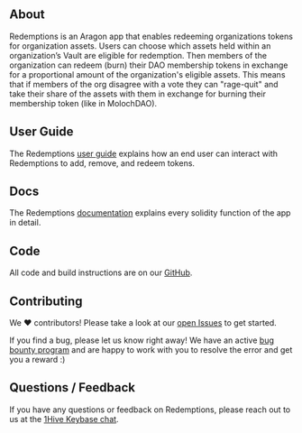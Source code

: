 <br />

## About

Redemptions is an Aragon app that enables redeeming organizations tokens for organization assets. Users can choose which assets held within an organization’s Vault are eligible for redemption. Then members of the organization can redeem (burn) their DAO membership tokens in exchange for a proportional amount of the organization's eligible assets. This means that if members of the org disagree with a vote they can "rage-quit" and take their share of the assets with them in exchange for burning their membership token (like in MolochDAO).

## User Guide

The Redemptions [user guide](docs/user-guide.md) explains how an end user can interact with Redemptions to add, remove, and redeem tokens.

## Docs

The Redemptions [documentation](technical-documentation.md) explains every solidity function of the app in detail.

## Code

All code and build instructions are on our [GitHub](https://github.com/1Hive/redemptions-app).

## Contributing

We ❤️  contributors! Please take a look at our [open Issues](https://github.com/1Hive/redemptions-app/issues) to get started.

If you find a bug, please let us know right away! We have an active [bug bounty program](https://1hive.org/contribute/bug-bounty) and are happy to work with you to resolve the error and get you a reward :)

## Questions / Feedback

If you have any questions or feedback on Redemptions, please reach out to us at the [1Hive Keybase chat](https://1hive.org/contribute/keybase).

<br />
